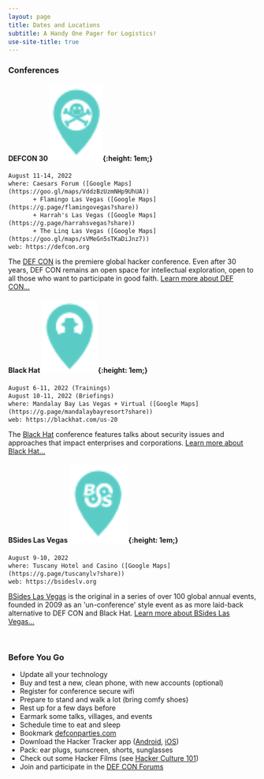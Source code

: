 ```yaml
---
layout: page
title: Dates and Locations
subtitle: A Handy One Pager for Logistics!
use-site-title: true
---
```


### Conferences

#### DEFCON 30 ![DEFCON30](/img/mapicons/defconpin.png){:height: 1em;}
```
August 11-14, 2022
where: Caesars Forum ([Google Maps](https://goo.gl/maps/VddzBzUzmNHp9UhUA))
       + Flamingo Las Vegas ([Google Maps](https://g.page/flamingovegas?share))
       + Harrah's Las Vegas ([Google Maps](https://g.page/harrahsvegas?share))
       + The Linq Las Vegas ([Google Maps](https://goo.gl/maps/sVMeGn5sTKaDiJnz7))
web: https://defcon.org
```
The [DEF CON](https://defcon.org) is the premiere global hacker conference. Even after 30 years, DEF CON remains an open space for intellectual exploration, open to all those who want to participate in good faith. [Learn more about DEF CON...](defcon)

#### Black Hat ![Blackhat](/img/mapicons/blackhatpin.png){:height: 1em;}
```
August 6-11, 2022 (Trainings)
August 10-11, 2022 (Briefings)
where: Mandalay Bay Las Vegas + Virtual ([Google Maps](https://g.page/mandalaybayresort?share))
web: https://blackhat.com/us-20
```
The [Black Hat](https://blackhat.com) conference features talks about security issues and approaches that impact enterprises and corporations. [Learn more about Black Hat...](blackhat)

#### BSides Las Vegas ![Bsides](/img/mapicons/bsidespin.png){:height: 1em;}
```
August 9-10, 2022
where: Tuscany Hotel and Casino ([Google Maps](https://g.page/tuscanylv?share))
web: https://bsideslv.org
```
[BSides Las Vegas](https://bsideslv.org) is the original in a series of over 100 global annual events, founded in 2009 as an 'un-conference' style event as as more laid-back alternative to DEF CON and Black Hat. [Learn more about BSides Las Vegas...](bsideslv)

<br>

### Before You Go
* Update all your technology
* Buy and test a new, clean phone, with new accounts (optional)
* Register for conference secure wifi
* Prepare to stand and walk a lot (bring comfy shoes)
* Rest up for a few days before
* Earmark some talks, villages, and events
* Schedule time to eat and sleep
* Bookmark [defconparties.com](https://www.defconparties.com)
* Download the Hacker Tracker app ([Android](https://play.google.com/store/apps/details?id=com.shortstack.hackertracker&hl=en_US), [iOS](https://apps.apple.com/us/app/hackertracker/id1021141595))
* Pack: ear plugs, sunscreen, shorts, sunglasses
* Check out some Hacker Films (see [Hacker Culture 101](hackerculture101))
* Join and participate in the [DEF CON Forums](https://forums.defcon.org)
